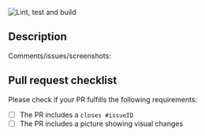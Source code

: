 ![Lint, test and build](https://github.com/tihlde/Kvark/workflows/Lint,%20test%20and%20build/badge.svg)
## Description

Comments/issues/screenshots:


## Pull request checklist

Please check if your PR fulfills the following requirements:
- [ ] The PR includes a `closes #issueID`
- [ ] The PR includes a picture showing visual changes
